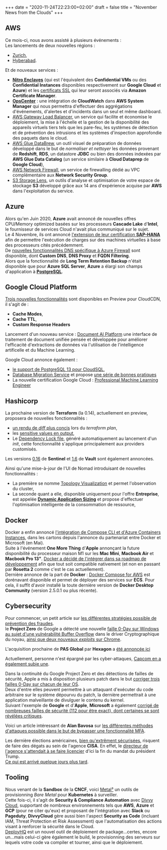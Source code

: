 +++
date = "2020-11-24T22:23:00+02:00"
draft = false
title = "November News from the Clouds"
+++

## AWS
Ce mois-ci, nous avons assisté à plusieurs événements :  
Les lancements de deux nouvelles régions :  
- [Zurich](https://aws.amazon.com/fr/blogs/aws/in-the-works-new-aws-region-in-zurich-switzerland/?utm_source=feedburner&utm_medium=feed&utm_campaign=Feed%3A+AmazonWebServicesBlog+%28Amazon+Web+Services+Blog%29),  
- [Hyberabad](https://aws.amazon.com/fr/blogs/aws/in-the-works-aws-region-in-hyderabad-india/?utm_source=feedburner&utm_medium=feed&utm_campaign=Feed%3A+AmazonWebServicesBlog+%28Amazon+Web+Services+Blog%29).

Et de nouveaux services :  
- [**Nitro Enclaves**](https://aws.amazon.com/fr/about-aws/whats-new/2020/10/announcing-general-availability-of-aws-nitro-enclaves/) (qui est l'équivalent des **Confidential VMs** ou des **Confidential Instances** disponibles respectivement sur **Google Cloud** et **Azure**) et les [certificats SSL](https://aws.amazon.com/fr/about-aws/whats-new/2020/10/announcing-aws-certificate-manager-for-nitro-enclaves/) qui leur seront associés via **Amazon Certificate Manager**.  
- [**OpsCenter**](https://aws.amazon.com/fr/blogs/aws/a-new-integration-for-cloudwatch-alarms-and-opscenter/?utm_source=feedburner&utm_medium=feed&utm_campaign=Feed%3A+AmazonWebServicesBlog+%28Amazon+Web+Services+Blog%29) : une intégration de **CloudWatch** dans **AWS System Manager** qui nous permettra d'effectuer des aggrégations d'événements, d'alertes et d'incidents dans un seul et même dashboard.  
- [AWS Gateway Load Balancer](https://aws.amazon.com/fr/blogs/aws/introducing-aws-gateway-load-balancer-easy-deployment-scalability-and-high-availability-for-partner-appliances/?utm_source=feedburner&utm_medium=feed&utm_campaign=Feed%3A+AmazonWebServicesBlog+%28Amazon+Web+Services+Blog%29), un service qui facilite et économise le déploiement, la mise à l'échelle et la gestion de la disponibilité des appareils virtuels tiers tels que les pare-feu, les systèmes de détection et de prévention des intrusions et les systèmes d'inspection approfondie des paquets dans le cloud.  
- [AWS Glue DataBrew](https://aws.amazon.com/fr/blogs/aws/announcing-aws-glue-databrew-a-visual-data-preparation-tool-that-helps-you-clean-and-normalize-data-faster/?utm_source=feedburner&utm_medium=feed&utm_campaign=Feed%3A+AmazonWebServicesBlog+%28Amazon+Web+Services+Blog%29), un outil visuel de préparation de données développé dans le but de *normaliser et nettoyer* les données provenant de **Redshift**, **RDS**, un datastore **JDBC** ou bien des données indexées par **AWS Glue Data Catalog** (un service similaire à **Cloud Dataprep** de **Google Cloud**),  
- [AWS Network Firewall](https://aws.amazon.com/fr/blogs/aws/aws-network-firewall-new-managed-firewall-service-in-vpc/?utm_source=feedburner&utm_medium=feed&utm_campaign=Feed%3A+AmazonWebServicesBlog+%28Amazon+Web+Services+Blog%29), un service de firewalling dédié au VPC complémentaire aux **Network Security Group**.  
- [S3 Storage Lens](https://aws.amazon.com/fr/blogs/aws/s3-storage-lens/?utm_source=feedburner&utm_medium=feed&utm_campaign=Feed%3A+AmazonWebServicesBlog+%28Amazon+Web+Services+Blog%29), un outils d'analyse et optimisation de votre espace de stockage **S3** développé grâce aux 14 ans d'expérience acquise par **AWS** dans l'exploitation du service.

## Azure
Alors qu'en Juin 2020, **Azure** avait annoncé de nouvelles offres CPU/Memory optimized basées sur les processeurs **Cascade Lake** d'**Intel**, le fournisseur de services Cloud n'avait plus communiqué sur le sujet.  
Le 4 Novembre, ils ont annoncé [l'extension de leur certification **SAP-HANA**](https://azure.microsoft.com/fr-fr/blog/reduce-costs-with-new-memoryoptimized-azure-virtual-machines-certified-for-sap-hana/) afin de permettre l'exécution de charges sur des machines virtuelles à base des processeurs cités précédemment.  
De [nouvelles fonctionnalités DNS spécifique à Azure Firewall](https://azure.microsoft.com/fr-fr/blog/new-enhanced-dns-features-in-azure-firewall-now-generally-available/) sont disponible, dont **Custom DNS**, **DNS Proxy** et **FQDN Filtering**.  
Alors que la fonctionnalité de **Long Term Retention Backup** n'était disponible que pour **Azure SQL Server**, **Azure** a élargi son champs d'application à [**PostgreSQL**](https://azure.microsoft.com/fr-fr/blog/azure-backup-for-azure-postgresql-long-term-retention-in-preview/).  

## Google Cloud Platform
[Trois nouvelles fonctionnalités](https://cloud.google.com/blog/products/networking/cloud-cdn-gets-improved-useability-features) sont disponibles en Preview pour CloudCDN, il s'agit de :  
- **Cache Modes**,  
- **Cache TTL**,  
- **Custom Response Headers**

Lancement d'un nouveau service : [Document AI Platform](https://cloud.google.com/blog/products/ai-machine-learning/google-cloud-announces-document-ai-platform) une interface de traitement de document unifiée pensée et développée pour améliorer l'efficacité d'extractions de données via l'utilisation de l'intelligence artificelle et du Machine Learning.

Google Cloud annonce également :  
- [le support de PostgreSQL 13 pour CloudSQL](https://cloud.google.com/blog/products/databases/cloud-sql-database-service-adds-postgresql-13),  
- [Database Migration Service](https://cloud.google.com/blog/products/databases/database-migration-service-now-available-for-cloud-sql-and-more) et propose [une série de bonnes pratiques](https://cloud.google.com/blog/products/databases/tips-for-migrating-across-compatible-database-engines)  
- La nouvelle certification Google Cloud : [Professional Machine Learning Engineer](https://cloud.google.com/blog/products/ai-machine-learning/google-cloud-launches-machine-learning-engineer-certification)  

## Hashicorp
La prochaine version de **Terraform** (la 0.14), actuellement en preview, proposera de nouvelles fonctionnalités :  
- [un rendu de *diff* plus concis](https://www.hashicorp.com/blog/terraform-0-14-adds-a-new-concise-diff-format-to-terraform-plans) lors du *terraform plan*,  
- les [sensitive values en output](https://www.hashicorp.com/blog/terraform-0-14-adds-the-ability-to-redact-sensitive-values-in-console-output),  
- Le [Dependency Lock file](https://www.hashicorp.com/blog/terraform-0-14-introduces-a-dependency-lock-file-for-providers), généré automatiquement au lancement d'un *init*, cette fonctionnalité s'applique principalement aux providers customisés. 

Les versions [0.16](https://www.hashicorp.com/blog/announcing-hashicorp-sentinel-0-16) de **Sentinel** et [1.6](https://www.hashicorp.com/blog/vault-1-6) de **Vault** sont également annoncées.  

Ainsi qu'une mise-à-jour de l'UI de Nomad introduisant de nouvelles fonctionnalités :  
- La première se nomme [Topology Visualization](https://www.hashicorp.com/blog/see-your-entire-cluster-at-once-with-nomad-s-topology-visualization) et permet l'observation du cluster,  
- La seconde quant a elle, disponible uniquement pour l'offre **Entreprise**, est appelée [**Dynamic Application Sizing**](https://www.hashicorp.com/blog/hashicorp-nomad-dynamic-application-sizing) et propose d'effectuer l'optimisation intelligente de la consommation de ressource,  

## Docker
Docker a enfin annoncé [l'intégration de Compose CLI et d'Azure Containers Instances](https://www.docker.com/blog/compose-cli-aci-integration-now-available/), dans les cartons depuis l'annonce du partenariat entre Docker et Microsoft (en Mai).  
Suite à l'événement **One More Thing** d'**Apple** annonçant la future disponibilité du processeur maison M1 sur les **Mac Mini**, **Macbook Air** et **Macbook Pro 13"**. [Docker a décidé de l'intégrer dans sa roadmap de développement](https://www.docker.com/blog/apple-silicon-m1-chips-and-docker/) afin que tout soit compatible nativement (et non en passant par **Rosetta 2** comme c'est le cas actuellement).  
Dernière annonce de la part de **Docker** : [Docker Compose for AWS](https://www.docker.com/blog/docker-compose-for-amazon-ecs-now-available/) est dorénavant disponible et permet de déployer des services sur **ECS**. Pour cela, il suffit d'avoir installé la toute dernière version de **Docker Desktop Community** (version 2.5.0.1 ou plus récente).

## Cybersecurity
Pour commencer, un petit article sur [les différentes stratégies possible de prévention des fraudes](https://www.darkreading.com/vulnerabilities---threats/fraud-prevention-strategies-to-prepare-for-the-future/a/d-id/1339172?_mc=rss_x_drr_edt_aud_dr_x_x-rss-simple).  
le **Project Zero** de Google a détecté une nouvelle [faille 0-Day sur Windows au sujet d'une vulnérabilité Buffer Overflow](https://www.schneier.com/blog/archives/2020/11/new-windows-zero-day.html) dans le driver Cryptographique du noyau, [ainsi que deux nouveaux *exploits* sur Chrome](https://www.welivesecurity.com/2020/11/03/google-squashes-two-more-chrome-bugs-active-attacks/?utm_source=feedburner&utm_medium=feed&utm_campaign=Feed%3A+eset%2Fblog+%28ESET+Blog%3A+We+Live+Security%29).

L'acquisition prochaine de **PAS Global** par **Hexagon** a [été annoncée ici](https://www.darkreading.com/iot/hexagon-announces-deal-to-acquire-pas-global/d/d-id/1339378?_mc=rss_x_drr_edt_aud_dr_x_x-rss-simple)

Actuellement, personne n'est épargné par les cyber-attaques, [Capcom en a également subie une](https://www.welivesecurity.com/2020/11/05/major-gaming-company-capcom-hit-cyberattack/?utm_source=feedburner&utm_medium=feed&utm_campaign=Feed%3A+eset%2Fblog+%28ESET+Blog%3A+We+Live+Security%29).  

Dans la continuité du Google Project Zero et des détections de failles de sécurité, Apple a mis à disposition plusieurs patch dans le but [corriger trois failles 0-Day sur chacun de leur OS](https://www.darkreading.com/vulnerabilities---threats/apple-patches-24-vulnerabilities-across-product-lines/d/d-id/1339399?_mc=rss_x_drr_edt_aud_dr_x_x-rss-simple).  
Deux d'entre elles peuvent permettre à un attaquant d'exécuter du code arbitraire sur le système dépourvu du patch, la dernière permettrait à une application malveillante de divulguer le contenu du kernel.  
Suivant l'exemple de **Google** et d'**Apple**, **Microsoft** a également [corrigé de nombreuses failles de sécurité (112 pour être exact), dont certaines se sont révélées critiques](https://www.darkreading.com/threat-intelligence/microsoft-patches-windows-kernel-flaw-under-active-attack/d/d-id/1339415?_mc=rss_x_drr_edt_aud_dr_x_x-rss-simple).  

Voici un article intéressant de **Alan Bavosa** sur [les différentes méthodes d'attaques possible dans le but de bypasser une fonctionnalité MFA](https://www.darkreading.com/vulnerabilities---threats/how-hackers-blend-attack-methods-to-bypass-mfa/a/d-id/1339370?_mc=rss_x_drr_edt_aud_dr_x_x-rss-simple).

Les dernière élections américaines, [bien qu'extrêment sécurisées](https://www.darkreading.com/edge/theedge/we-secured-the-election-now-how-do-we-secure-trust-in-results/b/d-id/1339433?_mc=rss_x_drr_edt_aud_dr_x_x-rss-simple), risquent de faire des dégats au sein de l'agence **CISA**. En effet, le [directeur de l'agence s'attendait à se faire licencier](https://www.darkreading.com/risk/cisa-director-expects-to-be-fired-following-secure-election/d/d-id/1339442?_mc=rss_x_drr_edt_aud_dr_x_x-rss-simple) d'ici la fin du mandat du président Trump.  
[Ce qui est arrivé quelque jours plus tard](https://www.darkreading.com/threat-intelligence/trump-fires-cisa-director-chris-krebs/d/d-id/1339476?_mc=rss_x_drr_edt_aud_dr_x_x-rss-simple).  

## Tooling
Nous venant de la **Sandbox** de la **CNCF**, voici [Metal³](https://metal3.io/?ref=https%3A%2F%2Fplay.google.com%2Fstore%2Fapps%2Fdetails%3Fid%3Dio.sundeep.android&hl=en_IN&gl=US) un outils de provisionning *Bare Metal* pour **Kubernetes** à surveiller.  
Cette fois-ci, il s'agit de **Security & Compliance Automation** avec [Divvy Cloud](https://divvycloud.com/), supportant de nombreux environnements tels que **AWS**, **Azure** et **GCP** (pour ne citer qu'eux) et proposant de l'intégration avec **Slack** ou **Pageduty**, **DivvyCloud** gère aussi bien l'aspect **Security as Code** (incluant IAM, Threat Protection et Risk Assessment) que l'automatisation des actions visant à renforcer la sécurité dans le Cloud.  
[DeployHQ](https://www.deployhq.com/) est un nouvel outil de déploiement de package...certes, encore un...mais celui-ci gère également le build, le provisionning des serveurs sur lequels votre code va compiler et tourner, ainsi que le déploiement.  
